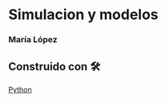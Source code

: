 # Simulacion y modelos

### María López

## Construido con 🛠
 <p> <a href="https://www.python.org" target="Target">Python</a></p>
